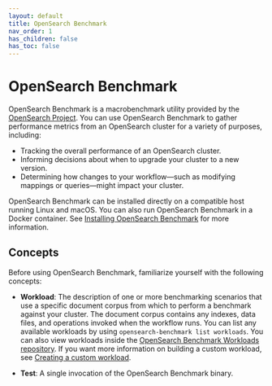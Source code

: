 ```yaml
---
layout: default
title: OpenSearch Benchmark
nav_order: 1
has_children: false
has_toc: false
---
```


# OpenSearch Benchmark

OpenSearch Benchmark is a macrobenchmark utility provided by the [OpenSearch Project](https://github.com/opensearch-project). You can use OpenSearch Benchmark to gather performance metrics from an OpenSearch cluster for a variety of purposes, including:

- Tracking the overall performance of an OpenSearch cluster.
- Informing decisions about when to upgrade your cluster to a new version.
- Determining how changes to your workflow&#8212;such as modifying mappings or queries&#8212;might impact your cluster.

OpenSearch Benchmark can be installed directly on a compatible host running Linux and macOS. You can also run OpenSearch Benchmark in a Docker container. See [Installing OpenSearch Benchmark]({{site.url}}{{site.baseurl}}/benchmark/installing-benchmark/) for more information.

## Concepts

Before using OpenSearch Benchmark, familiarize yourself with the following concepts:

- **Workload**: The description of one or more benchmarking scenarios that use a specific document corpus from which to perform a benchmark against your cluster. The document corpus contains any indexes, data files, and operations invoked when the workflow runs. You can list any available workloads by using `opensearch-benchmark list workloads`. You can also view workloads inside the [OpenSearch Benchmark Workloads repository](https://github.com/opensearch-project/opensearch-benchmark-workloads/). If you want more information on building a custom workload, see [Creating a custom workload]({{site.url}}{{site.baseurl}}/benchmark/creating-a-custom-workload/).

- **Test**: A single invocation of the OpenSearch Benchmark binary.
